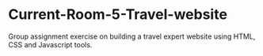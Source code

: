 # Current-Room-5-Travel-website
Group assignment exercise on building a travel expert website using HTML, CSS and Javascript tools.
